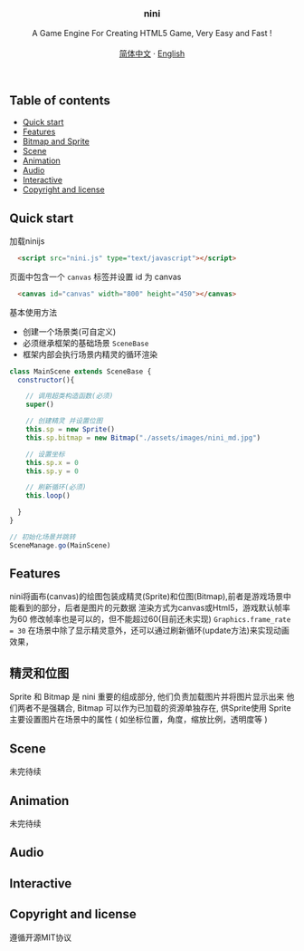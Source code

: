 <p align="center">
  <h3 align="center">nini</h3>

  <p align="center">
    A Game Engine For Creating HTML5 Game, Very Easy and Fast !
    <br>
    <br>
    <a href="https://github.com/yoshikizh/nini/blob/maste/README.md">简体中文</a>
    ·
    <a href="https://github.com/yoshikizh/nini/blob/maste/README-en.md/">English</a>
  </p>
</p>

<br>

## Table of contents

- [Quick start](#quick-start)
- [Features](#Features)
- [Bitmap and Sprite](#bitmap-and-sprite)
- [Scene](#Scene)
- [Animation](#Animation)
- [Audio](#Audio)
- [Interactive](#interactive)
- [Copyright and license](#copyright-and-license)

## Quick start


加载ninijs

```html
  <script src="nini.js" type="text/javascript"></script>
```

页面中包含一个 `canvas` 标签并设置 id 为 canvas

```html
  <canvas id="canvas" width="800" height="450"></canvas>
```

基本使用方法

- 创建一个场景类(可自定义)
- 必须继承框架的基础场景 `SceneBase`
- 框架内部会执行场景内精灵的循环渲染

```js
class MainScene extends SceneBase {
  constructor(){

    // 调用超类构造函数(必须)
    super()

    // 创建精灵 并设置位图
    this.sp = new Sprite()
    this.sp.bitmap = new Bitmap("./assets/images/nini_md.jpg")

    // 设置坐标
    this.sp.x = 0
    this.sp.y = 0

    // 刷新循环(必须)
    this.loop()

  }
}

// 初始化场景并跳转
SceneManage.go(MainScene)

```

## Features

nini将画布(canvas)的绘图包装成精灵(Sprite)和位图(Bitmap),前者是游戏场景中能看到的部分，后者是图片的元数据
渲染方式为canvas或Html5，游戏默认帧率为60
修改帧率也是可以的，但不能超过60(目前还未实现)
`Graphics.frame_rate = 30`
在场景中除了显示精灵意外，还可以通过刷新循环(update方法)来实现动画效果，


## 精灵和位图

Sprite 和 Bitmap 是 nini 重要的组成部分, 他们负责加载图片并将图片显示出来
他们两者不是强耦合, Bitmap 可以作为已加载的资源单独存在, 供Sprite使用
Sprite 主要设置图片在场景中的属性 ( 如坐标位置，角度，缩放比例，透明度等 )

## Scene
未完待续

## Animation
未完待续

## Audio

## Interactive

## Copyright and license
遵循开源MIT协议



